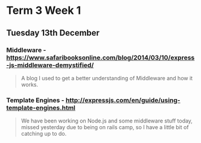 # Term 3 Week 1

## Tuesday 13th December

### Middleware - https://www.safaribooksonline.com/blog/2014/03/10/express-js-middleware-demystified/
> A blog I used to get a better understanding of Middleware and how it works.

### Template Engines - http://expressjs.com/en/guide/using-template-engines.html

> We have been working on Node.js and some middleware stuff today, missed yesterday due to being on rails camp, so I have a little bit of catching up to do. 
